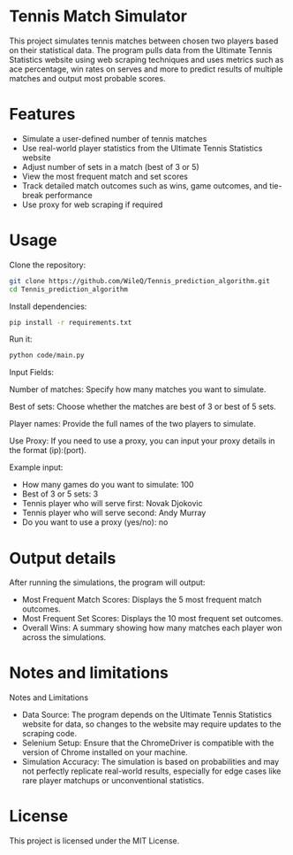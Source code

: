 # Tennis Match Simulator
This project simulates tennis matches between chosen two players based on their statistical data.  The program pulls data from the Ultimate Tennis Statistics website using web scraping techniques and uses metrics such as ace percentage, win rates on serves and more to predict results of multiple matches and output most probable scores.

# Features
- Simulate a user-defined number of tennis matches
- Use real-world player statistics from the Ultimate Tennis Statistics website
- Adjust number of sets in a match (best of 3 or 5)
- View the most frequent match and set scores
- Track detailed match outcomes such as wins, game outcomes, and tie-break performance
- Use proxy for web scraping if required



# Usage
Clone the repository:
```bash
git clone https://github.com/WileQ/Tennis_prediction_algorithm.git
cd Tennis_prediction_algorithm
```
Install dependencies:
```bash
pip install -r requirements.txt
```
Run it:
```bash
python code/main.py
```

Input Fields:

Number of matches: Specify how many matches you want to simulate.

Best of sets: Choose whether the matches are best of 3 or best of 5 sets.

Player names: Provide the full names of the two players to simulate.

Use Proxy: If you need to use a proxy, you can input your proxy details in the format (ip):(port).

Example input:
- How many games do you want to simulate: 100
- Best of 3 or 5 sets: 3
- Tennis player who will serve first: Novak Djokovic
- Tennis player who will serve second: Andy Murray
- Do you want to use a proxy (yes/no): no

# Output details
After running the simulations, the program will output:
- Most Frequent Match Scores: Displays the 5 most frequent match outcomes.
- Most Frequent Set Scores: Displays the 10 most frequent set outcomes.
- Overall Wins: A summary showing how many matches each player won across the simulations.

# Notes and limitations
Notes and Limitations
- Data Source: The program depends on the Ultimate Tennis Statistics website for data, so changes to the website may require updates to the scraping code.
- Selenium Setup: Ensure that the ChromeDriver is compatible with the version of Chrome installed on your machine.
- Simulation Accuracy: The simulation is based on probabilities and may not perfectly replicate real-world results, especially for edge cases like rare player matchups or unconventional statistics.

# License
This project is licensed under the MIT License.